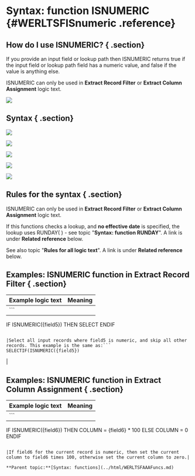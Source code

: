 # Syntax: function ISNUMERIC {#WERLTSFISnumeric .reference}

## How do I use ISNUMERIC? { .section}

If you provide an input field or lookup path then ISNUMERIC returns true if the input field or lookup path field has a numeric value, and false if the value is anything else.

ISNUMERIC can only be used in **Extract Record Filter** or **Extract Column Assignment** logic text.

![](images/LTZZ_Syntax_legend.gif)

## Syntax { .section}

![](images/LTSF_ISNUMERIC_01.gif)

![](images/LTSF_ISNUMERIC_02.gif)

![](images/LTSF_Date_01.gif)

![](images/LTSF_ISNUMERIC_03.gif)

![](images/LTSF_ISNUMERIC_04.gif)

## Rules for the syntax { .section}

ISNUMERIC can only be used in **Extract Record Filter** or **Extract Column Assignment** logic text.

If this functions checks a lookup, and **no effective date** is specified, the lookup uses RUNDAY\( \) - see topic "**Syntax: function RUNDAY**". A link is under **Related reference** below.

See also topic "**Rules for all logic text**". A link is under **Related reference** below.

## Examples: ISNUMERIC function in Extract Record Filter { .section}

|Example logic text|Meaning|
|------------------|-------|
|```
IF ISNUMERIC({field5})
   THEN SELECT
ENDIF
```

|Select all input records where field5 is numeric, and skip all other records. This example is the same as:```
SELECTIF(ISNUMERIC({field5})
```

|

## Examples: ISNUMERIC function in Extract Column Assignment { .section}

|Example logic text|Meaning|
|------------------|-------|
|```
IF ISNUMERIC({field6})
   THEN COLUMN = {field6} * 100
   ELSE COLUMN = 0
ENDIF
```

|If field6 for the current record is numeric, then set the current column to field6 times 100, otherwise set the current column to zero.|

**Parent topic:**[Syntax: functions](../html/WERLTSFAAAFuncs.md)

